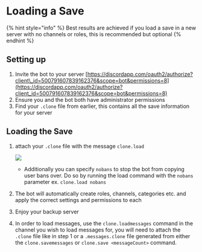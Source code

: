 # Loading a Save

{% hint style="info" %}
Best results are achieved if you load a save in a new server with no channels or roles, this is recommended but optional
{% endhint %}

## Setting up

1. Invite the bot to your server [https://discordapp.com/oauth2/authorize?client\_id=500791607839162376&scope=bot&permissions=8](https://discordapp.com/oauth2/authorize?client_id=500791607839162376&scope=bot&permissions=8)
2. Ensure you and the bot both have administrator permissions
3. Find your `.clone` file from earlier, this contains all the save information for your server

## Loading the Save

1. attach your `.clone` file with the message `clone.load`

   ![](.gitbook/assets/image.png)  
   - Additionally you can specify `nobans` to stop the bot from copying user bans over. Do so by running the load command with the `nobans` parameter ex. `clone.load nobans` 

2. The bot will automatically create roles, channels, categories etc. and apply the correct settings and permissions to each
3. Enjoy your backup server
4. In order to load messages, use the `clone.loadmessages` command in the channel you wish to load messages for, you will need to attach the `.clone` file like in step 1 or a `.messages.clone` file generated from either the `clone.savemessages` or `clone.save <messageCount>` command. 

